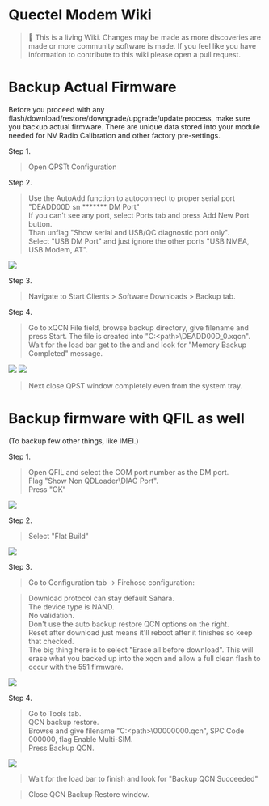 Quectel Modem Wiki
=================================
> :book: This is a living Wiki. Changes may be made as more discoveries are made or more community software is made. If you feel like you have information to contribute to this wiki please open a pull request.

# Backup Actual Firmware

Before you proceed with any flash/download/restore/downgrade/upgrade/update process, make sure you backup actual firmware. There are unique data stored into your module needed for NV Radio Calibration and other factory pre-settings.

Step 1.
> Open QPSTt Configuration

Step 2.
> Use the AutoAdd function to autoconnect to proper serial port "DEADD00D sn ******* DM Port"\
> If you can't see any port, select Ports tab and press Add New Port button.\
> Than unflag "Show serial and USB/QC diagnostic port only".\
> Select "USB DM Port" and just ignore the other ports "USB NMEA, USB Modem, AT".

![](./images/01_qpst_port.png)

Step 3.
> Navigate to Start Clients > Software Downloads > Backup tab.

Step 4.
> Go to xQCN File field, browse backup directory, give filename and press Start. The file is created into "C:\<path>\DEADD00D_0.xqcn". Wait for the load bar get to the and and look for "Memory Backup Completed" message.

![](./images/02_qpst_backup.png)
![](./images/03_qpst_backup_complete.png)

> Next close QPST window completely even from the system tray.

# Backup firmware with QFIL as well
(To backup few other things, like IMEI.)

Step 1.
> Open QFIL and select the COM port number as the DM port.\
> Flag "Show Non QDLoader\DIAG Port".\
> Press "OK"

![](./images/04_qfil_port.png)

Step 2.
> Select "Flat Build"

![](./images/08_qfil_backup.png)

Step 3.
> Go to Configuration tab -> Firehose configuration:

> Download protocol can stay default Sahara.\
> The device type is NAND.\
> No validation.\
> Don't use the auto backup restore QCN options on the right.\
> Reset after download just means it'll reboot after it finishes so keep that checked.\
> The big thing here is to select "Erase all before download". This will erase what you backed up into the xqcn and allow a full clean flash to occur with the 551 firmware.

![](./images/05_qfil_config.png)

Step 4.
> Go to Tools tab.\
> QCN backup restore.\
> Browse and give filename "C:\<path>\00000000.qcn", SPC Code 000000, flag Enable Multi-SIM.\
> Press Backup QCN.

![](./images/06_qfil_backup.png)

> Wait for the load bar to finish and look for "Backup QCN Succeeded"

> Close QCN Backup Restore window.

